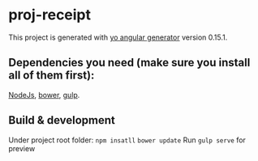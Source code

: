 # proj-receipt

This project is generated with [yo angular generator](https://github.com/yeoman/generator-angular)
version 0.15.1.

## Dependencies you need (make sure you install all of them first): 

[NodeJs](https://nodejs.org/en/), [bower](http://bower.io/), [gulp](http://gulpjs.com/).

## Build & development

Under project root folder:
 `npm insatll`
 `bower update`
 Run `gulp serve` for preview
